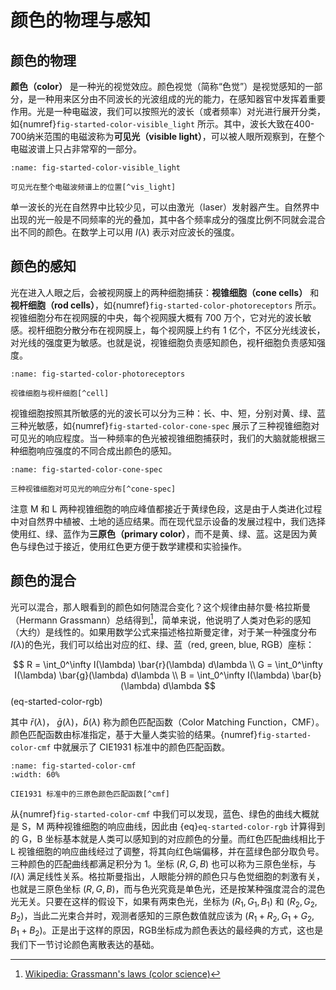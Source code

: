 # 颜色的物理与感知

## 颜色的物理

**颜色（color）** 是一种光的视觉效应。颜色视觉（简称“色觉”）是视觉感知的一部分，是一种用来区分由不同波长的光波组成的光的能力，在感知器官中发挥着重要作用。光是一种电磁波，我们可以按照光的波长（或者频率）对光进行展开分类，如{numref}`fig-started-color-visible_light` 所示。其中，波长大致在400-700纳米范围的电磁波称为**可见光（visible light）**，可以被人眼所观察到，在整个电磁波谱上只占非常窄的一部分。

```{figure} fig/Spectre_visible_light.svg.png
:name: fig-started-color-visible_light

可见光在整个电磁波频谱上的位置[^vis_light]
```
[^vis_light]: [Wikipedia Commons: Spectre visible light](https://commons.wikimedia.org/wiki/File:Spectre_visible_light.svg)

单一波长的光在自然界中比较少见，可以由激光（laser）发射器产生。自然界中出现的光一般是不同频率的光的叠加，其中各个频率成分的强度比例不同就会混合出不同的颜色。在数学上可以用 $I(\lambda)$ 表示对应波长的强度。

## 颜色的感知

光在进入人眼之后，会被视网膜上的两种细胞捕获：**视锥细胞（cone cells）** 和 **视杆细胞（rod cells）**，如{numref}`fig-started-color-photoreceptors` 所示。视锥细胞分布在视网膜的中央，每个视网膜大概有 700 万个，它对光的波长敏感。视杆细胞分散分布在视网膜上，每个视网膜上约有 1 亿个，不区分光线波长，对光线的强度更为敏感。也就是说，视锥细胞负责感知颜色，视杆细胞负责感知强度。

```{figure} fig/photoreceptors.webp
:name: fig-started-color-photoreceptors

视锥细胞与视杆细胞[^cell]
```
[^cell]: [American Academy of Ophthalmology](https://www.aao.org/eye-health/anatomy/cones)

视锥细胞按照其所敏感的光的波长可以分为三种：长、中、短，分别对黄、绿、蓝三种光敏感，如{numref}`fig-started-color-cone-spec` 展示了三种视锥细胞对可见光的响应程度。当一种频率的色光被视锥细胞捕获时，我们的大脑就能根据三种细胞响应强度的不同合成出颜色的感知。


```{figure} fig/cone-spec.svg
:name: fig-started-color-cone-spec

三种视锥细胞对可见光的响应分布[^cone-spec]
```
[^cone-spec]: [Wikipedia: Cone cell](https://en.wikipedia.org/wiki/Cone_cell)

注意 M 和 L 两种视锥细胞的响应峰值都接近于黄绿色段，这是由于人类进化过程中对自然界中植被、土地的适应结果。而在现代显示设备的发展过程中，我们选择使用红、绿、蓝作为**三原色（primary color）**，而不是黄、绿、蓝。这是因为黄色与绿色过于接近，使用红色更方便于数学建模和实验操作。

## 颜色的混合

光可以混合，那人眼看到的颜色如何随混合变化？这个规律由赫尔曼·格拉斯曼（Hermann Grassmann）总结得到[^Grassmann]，简单来说，他说明了人类对色彩的感知（大约）是线性的。如果用数学公式来描述格拉斯曼定律，对于某一种强度分布$I(\lambda)$的色光，我们可以给出对应的红、绿、蓝（red, green, blue, RGB）座标：

$$
R = \int_0^\infty I(\lambda) \bar{r}(\lambda) d\lambda \\
G = \int_0^\infty I(\lambda) \bar{g}(\lambda) d\lambda \\
B = \int_0^\infty I(\lambda) \bar{b}(\lambda) d\lambda
$$ (eq-started-color-rgb)

其中 $\bar{r}(\lambda)$， $\bar{g}(\lambda)$，$\bar{b}(\lambda)$ 称为颜色匹配函数（Color Matching Function，CMF）。颜色匹配函数由标准指定，基于大量人类实验的结果。{numref}`fig-started-color-cmf` 中就展示了 CIE1931 标准中的颜色匹配函数。

```{figure} fig/CIE1931_RGBCMF2.png
:name: fig-started-color-cmf
:width: 60%

CIE1931 标准中的三原色颜色匹配函数[^cmf]
```
[^cmf]: [Wikipedia: Color Matching](https://en.wikipedia.org/wiki/CIE_1931_color_space#Color_Matching)

从{numref}`fig-started-color-cmf` 中我们可以发现，蓝色、绿色的曲线大概就是 S，M 两种视锥细胞的响应曲线，因此由 {eq}`eq-started-color-rgb` 计算得到的 G，B 坐标基本就是人类可以感知到的对应颜色的分量。而红色匹配曲线相比于 L 视锥细胞的响应曲线经过了调整，将其向红色端偏移，并在蓝绿色部分取负号。三种颜色的匹配曲线都满足积分为 $1$。坐标 $(R, G, B)$ 也可以称为三原色坐标，与 $I(\lambda)$ 满足线性关系。格拉斯曼指出，人眼能分辨的颜色只与色觉细胞的刺激有关，也就是三原色坐标 $(R, G, B)$，而与色光究竟是单色光，还是按某种强度混合的混色光无关。只要在这样的假设下，如果有两束色光，坐标为 $(R_1, G_1, B_1)$ 和 $(R_2, G_2, B_2)$，当此二光束合并时，观测者感知的三原色数值就应该为 $(R_1 + R_2, G_1 + G_2, B_1 + B_2)$。正是出于这样的原因，RGB坐标成为颜色表达的最经典的方式，这也是我们下一节讨论颜色离散表达的基础。

[^Grassmann]: [Wikipedia: Grassmann's laws (color science)](https://en.wikipedia.org/wiki/Grassmann%27s_laws_(color_science))